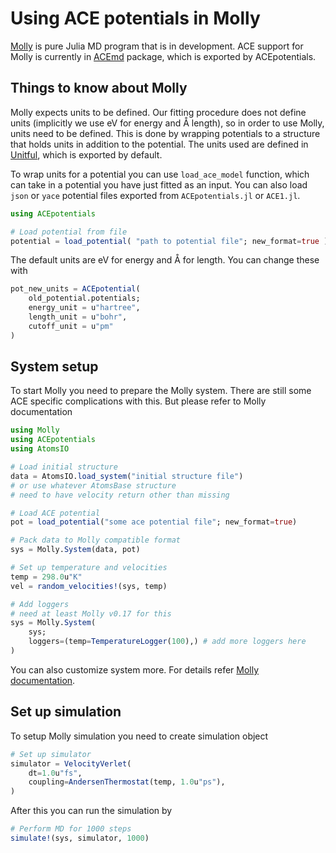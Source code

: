 # Using ACE potentials in Molly

[Molly](https://github.com/JuliaMolSim/Molly.jl) is pure Julia MD program that is in development.
ACE support for Molly is currently in [ACEmd](https://github.com/ACEsuit/ACEmd.jl) package,
which is exported by ACEpotentials.

## Things to know about Molly

Molly expects units to be defined. Our fitting procedure does not define units (implicitly we use eV for energy and Å length),
so in order to use Molly, units need to be defined. This is done by wrapping potentials to
a structure that holds units in addition to the potential. The units used are defined in [Unitful](https://github.com/PainterQubits/Unitful.jl), which is exported by default.

To wrap units for a potential you can use `load_ace_model` function, which can take in
a potential you have just fitted as an input. You can also load `json` or `yace` potential
files exported from `ACEpotentials.jl` or `ACE1.jl`.

```julia
using ACEpotentials

# Load potential from file
potential = load_potential( "path to potential file"; new_format=true )
```

The default units are eV for energy and Å for length. You can change these with

```julia
pot_new_units = ACEpotential(
    old_potential.potentials;
    energy_unit = u"hartree",
    length_unit = u"bohr",
    cutoff_unit = u"pm"
)
```

## System setup

To start Molly you need to prepare the Molly system. There are still some ACE specific complications with this. But please refer to Molly documentation

```julia
using Molly
using ACEpotentials
using AtomsIO

# Load initial structure
data = AtomsIO.load_system("initial structure file")
# or use whatever AtomsBase structure
# need to have velocity return other than missing

# Load ACE potential
pot = load_potential("some ace potential file"; new_format=true)

# Pack data to Molly compatible format
sys = Molly.System(data, pot)

# Set up temperature and velocities
temp = 298.0u"K"
vel = random_velocities!(sys, temp)

# Add loggers
# need at least Molly v0.17 for this
sys = Molly.System(
    sys;
    loggers=(temp=TemperatureLogger(100),) # add more loggers here
)
```

You can also customize system more. For details refer [Molly documentation](https://juliamolsim.github.io/Molly.jl/stable/).

## Set up simulation

To setup Molly simulation you need to create simulation object

```julia
# Set up simulator
simulator = VelocityVerlet(
    dt=1.0u"fs",
    coupling=AndersenThermostat(temp, 1.0u"ps"),
)
```

After this you can run the simulation by

```julia
# Perform MD for 1000 steps
simulate!(sys, simulator, 1000)
```
